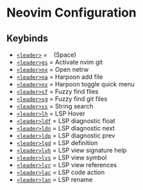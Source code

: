 # Neovim Configuration
## Keybinds
- [`<leader>`](lua/blubywaff/remap.lua) = ` ` (Space)
- [`<leader>gs`](after/plugin/fugitive.lua) = Activate nvim git
- [`<leader>nx`](lua/blubywaff/remap.lua) = Open netrw
- [`<leader>na`](after/plugin/harpoon.lua) = Harpoon add file
- [`<leader>nv`](after/plugin/harpoon.lua) = Harpoon toggle quick menu
- [`<leader>sf`](after/plugin/telescope.lua) = Fuzzy find files
- [`<leader>sg`](after/plugin/telescope.lua) = Fuzzy find git files
- [`<leader>ss`](after/plugin/telescope.lua) = String search
- [`<leader>lh`](after/plugin/lsp.lua) = LSP Hover
- [`<leader>ldf`](after/plugin/lsp.lua) = LSP diagnostic float
- [`<leader>ldn`](after/plugin/lsp.lua) = LSP diagnostic next
- [`<leader>ldp`](after/plugin/lsp.lua) = LSP diagnostic prev
- [`<leader>lgd`](after/plugin/lsp.lua) = LSP definition
- [`<leader>lvh`](after/plugin/lsp.lua) = LSP view signature help
- [`<leader>lvs`](after/plugin/lsp.lua) = LSP view symbol
- [`<leader>lvr`](after/plugin/lsp.lua) = LSP view references
- [`<leader>lac`](after/plugin/lsp.lua) = LSP code action
- [`<leader>lan`](after/plugin/lsp.lua) = LSP rename


